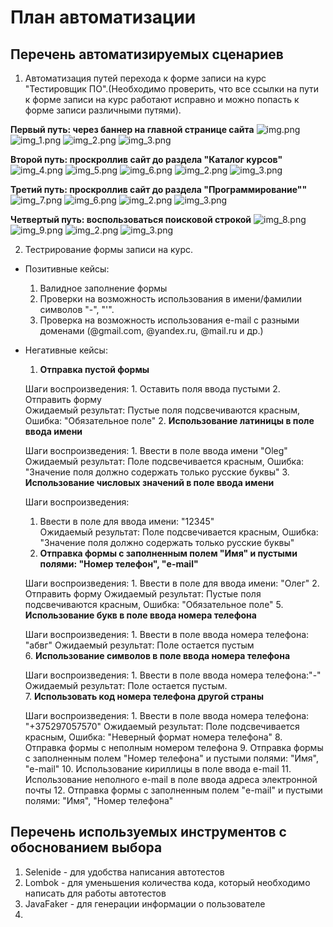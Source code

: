 # **План автоматизации**

## Перечень автоматизируемых сценариев
1. Автоматизация путей перехода к форме записи на курс "Тестировщик ПО".(Необходимо проверить, что все ссылки на пути к форме записи на курс работают исправно и можно попасть к форме записи различными путями).

**Первый путь: через баннер на главной странице сайта**
![img.png](img.png)
![img_1.png](img_1.png)
![img_2.png](img_2.png)
![img_3.png](img_3.png)

**Второй путь: проскроллив сайт до раздела "Каталог курсов"**
![img_4.png](img_4.png)
![img_5.png](img_5.png)
![img_6.png](img_6.png)
![img_2.png](img_2.png)
![img_3.png](img_3.png)

**Третий путь: проскроллив сайт до раздела "Программирование""**
![img_7.png](img_7.png)
![img_6.png](img_6.png)
![img_2.png](img_2.png)
![img_3.png](img_3.png)

**Четвертый путь: воспользоваться поисковой строкой**
![img_8.png](img_8.png)
![img_9.png](img_9.png)
![img_2.png](img_2.png)
![img_3.png](img_3.png)

2. Тестрирование формы записи на курс.

- Позитивные кейсы:
    1. Валидное заполнение формы
    2. Проверки на возможность использования в имени/фамилии символов "-", "'".
    3. Проверка на возможность использования e-mail с разными доменами (@gmail.com, @yandex.ru, @mail.ru и др.)  



- Негативные кейсы:
    1. **Отправка пустой формы**

   Шаги воспроизведения: 
       1. Оставить поля ввода пустыми
       2. Отправить форму  
  Ожидаемый результат: Пустые поля подсвечиваются красным, Ошибка: "Обязательное поле" 
  2. **Использование латиницы в поле ввода имени**

   Шаги воспроизведения:
      1. Ввести в поле ввода имени "Oleg"
  Ожидаемый результат: Поле подсвечивается красным, Ошибка: "Значение поля должно содержать только русские буквы"
  3. **Использование числовых значений в поле ввода имени**

  Шаги воспроизведения: 
     1. Ввести в поле для ввода имени: "12345"  
  Ожидаемый результат: Поле подсвечивается красным, Ошибка: "Значение поля должно содержать только русские буквы"
  4. **Отправка формы с заполненным полем "Имя" и пустыми полями: "Номер телефон", "e-mail"**

   Шаги воспроизведения:
      1. Ввести в поле для ввода имени: "Олег"
     2. Отправить форму
  Ожидаемый результат: Пустые поля подсвечиваются красным, Ошибка: "Обязательное поле"
  5. **Использование букв в поле ввода номера телефона**

  Шаги воспроизведения: 
       1. Ввести в поле ввода номера телефона: "абвг"
  Ожидаемый результат: Поле остается пустым  
  6. **Использование символов в поле ввода номера телефона**

   Шаги воспроизведения:
       1. Ввести в поле ввода номера телефона:"-"
  Ожидаемый результат: Поле остается пустым.  
  7. **Использовать код номера телефона другой страны**

   Шаги воспроизведения:
       1. Ввести в поле ввода номера телефона: "+375297057570"
  Ожидаемый результат: Поле подсвечивается красным, Ошибка: "Неверный формат номера телефона"
  8. Отправка формы с неполным номером телефона
  9. Отправка формы с заполненным полем "Номер телефона" и пустыми полями: "Имя", "e-mail" 
  10. Использование кириллицы в поле ввода e-mail
  11. Использование неполного e-mail в поле ввода адреса электронной почты
  12. Отправка формы с заполненным полем "e-mail" и пустыми полями: "Имя", "Номер телефона"

## Перечень используемых инструментов с обоснованием выбора
1. Selenide - для удобства написания автотестов
2. Lombok - для уменьшения количества кода, который необходимо написать для работы автотестов
3. JavaFaker - для генерации информации о пользователе 
4. 
